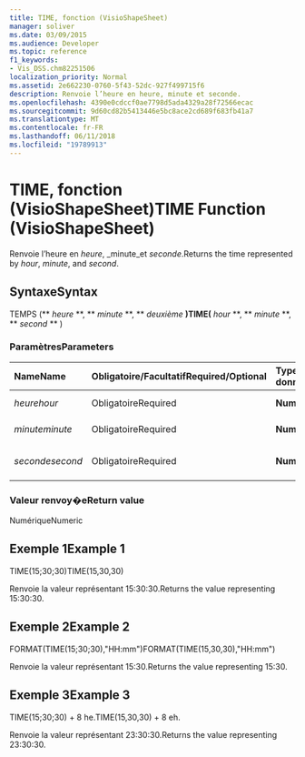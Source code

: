 ```yaml
---
title: TIME, fonction (VisioShapeSheet)
manager: soliver
ms.date: 03/09/2015
ms.audience: Developer
ms.topic: reference
f1_keywords:
- Vis_DSS.chm82251506
localization_priority: Normal
ms.assetid: 2e662230-0760-5f43-52dc-927f499715f6
description: Renvoie l’heure en heure, minute et seconde.
ms.openlocfilehash: 4390e0cdccf0ae7798d5ada4329a28f72566ecac
ms.sourcegitcommit: 9d60cd82b5413446e5bc8ace2cd689f683fb41a7
ms.translationtype: MT
ms.contentlocale: fr-FR
ms.lasthandoff: 06/11/2018
ms.locfileid: "19789913"
---
```

# <a name="time-function-visioshapesheet"></a><span data-ttu-id="8cc64-103">TIME, fonction (VisioShapeSheet)</span><span class="sxs-lookup"><span data-stu-id="8cc64-103">TIME Function (VisioShapeSheet)</span></span>

<span data-ttu-id="8cc64-104">Renvoie l’heure en _heure_, _minute_et _seconde_.</span><span class="sxs-lookup"><span data-stu-id="8cc64-104">Returns the time represented by  _hour_,  _minute_, and  _second_.</span></span>
  
## <a name="syntax"></a><span data-ttu-id="8cc64-105">Syntaxe</span><span class="sxs-lookup"><span data-stu-id="8cc64-105">Syntax</span></span>

<span data-ttu-id="8cc64-106">TEMPS (** *heure* **, ** *minute* **, ** *deuxième* **)</span><span class="sxs-lookup"><span data-stu-id="8cc64-106">TIME(** *hour* **, ** *minute* **, ** *second* ** )</span></span> 
  
### <a name="parameters"></a><span data-ttu-id="8cc64-107">Paramètres</span><span class="sxs-lookup"><span data-stu-id="8cc64-107">Parameters</span></span>

|<span data-ttu-id="8cc64-108">**Name**</span><span class="sxs-lookup"><span data-stu-id="8cc64-108">**Name**</span></span>|<span data-ttu-id="8cc64-109">**Obligatoire/Facultatif**</span><span class="sxs-lookup"><span data-stu-id="8cc64-109">**Required/Optional**</span></span>|<span data-ttu-id="8cc64-110">**Type de données**</span><span class="sxs-lookup"><span data-stu-id="8cc64-110">**Data Type**</span></span>|<span data-ttu-id="8cc64-111">**Description**</span><span class="sxs-lookup"><span data-stu-id="8cc64-111">**Description**</span></span>|
|:-----|:-----|:-----|:-----|
| <span data-ttu-id="8cc64-112">_heure_</span><span class="sxs-lookup"><span data-stu-id="8cc64-112">_hour_</span></span> <br/> |<span data-ttu-id="8cc64-113">Obligatoire</span><span class="sxs-lookup"><span data-stu-id="8cc64-113">Required</span></span>  <br/> |<span data-ttu-id="8cc64-114">**Numérique**</span><span class="sxs-lookup"><span data-stu-id="8cc64-114">**Numeric**</span></span> <br/> |<span data-ttu-id="8cc64-115">Composant heure</span><span class="sxs-lookup"><span data-stu-id="8cc64-115">The hour component.</span></span>  <br/> |
| <span data-ttu-id="8cc64-116">_minute_</span><span class="sxs-lookup"><span data-stu-id="8cc64-116">_minute_</span></span> <br/> |<span data-ttu-id="8cc64-117">Obligatoire</span><span class="sxs-lookup"><span data-stu-id="8cc64-117">Required</span></span>  <br/> |<span data-ttu-id="8cc64-118">**Numérique**</span><span class="sxs-lookup"><span data-stu-id="8cc64-118">**Numeric**</span></span> <br/> |<span data-ttu-id="8cc64-119">Composant minute</span><span class="sxs-lookup"><span data-stu-id="8cc64-119">The minute comonent.</span></span>  <br/> |
| <span data-ttu-id="8cc64-120">_seconde_</span><span class="sxs-lookup"><span data-stu-id="8cc64-120">_second_</span></span> <br/> |<span data-ttu-id="8cc64-121">Obligatoire</span><span class="sxs-lookup"><span data-stu-id="8cc64-121">Required</span></span>  <br/> |<span data-ttu-id="8cc64-122">**Numérique**</span><span class="sxs-lookup"><span data-stu-id="8cc64-122">**Numeric**</span></span> <br/> |<span data-ttu-id="8cc64-123">Composant seconde</span><span class="sxs-lookup"><span data-stu-id="8cc64-123">The second component.</span></span>  <br/> |
   
### <a name="return-value"></a><span data-ttu-id="8cc64-124">Valeur renvoy�e</span><span class="sxs-lookup"><span data-stu-id="8cc64-124">Return value</span></span>

<span data-ttu-id="8cc64-125">Numérique</span><span class="sxs-lookup"><span data-stu-id="8cc64-125">Numeric</span></span>
  
## <a name="example-1"></a><span data-ttu-id="8cc64-126">Exemple 1</span><span class="sxs-lookup"><span data-stu-id="8cc64-126">Example 1</span></span>

<span data-ttu-id="8cc64-127">TIME(15;30;30)</span><span class="sxs-lookup"><span data-stu-id="8cc64-127">TIME(15,30,30)</span></span>
  
<span data-ttu-id="8cc64-128">Renvoie la valeur représentant 15:30:30.</span><span class="sxs-lookup"><span data-stu-id="8cc64-128">Returns the value representing 15:30:30.</span></span>
  
## <a name="example-2"></a><span data-ttu-id="8cc64-129">Exemple 2</span><span class="sxs-lookup"><span data-stu-id="8cc64-129">Example 2</span></span>

<span data-ttu-id="8cc64-130">FORMAT(TIME(15;30;30),"HH:mm")</span><span class="sxs-lookup"><span data-stu-id="8cc64-130">FORMAT(TIME(15,30,30),"HH:mm")</span></span>
  
<span data-ttu-id="8cc64-131">Renvoie la valeur représentant 15:30.</span><span class="sxs-lookup"><span data-stu-id="8cc64-131">Returns the value representing 15:30.</span></span>
  
## <a name="example-3"></a><span data-ttu-id="8cc64-132">Exemple 3</span><span class="sxs-lookup"><span data-stu-id="8cc64-132">Example 3</span></span>

<span data-ttu-id="8cc64-133">TIME(15;30;30) + 8 he.</span><span class="sxs-lookup"><span data-stu-id="8cc64-133">TIME(15,30,30) + 8 eh.</span></span>
  
<span data-ttu-id="8cc64-134">Renvoie la valeur représentant 23:30:30.</span><span class="sxs-lookup"><span data-stu-id="8cc64-134">Returns the value representing 23:30:30.</span></span>
  

